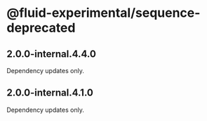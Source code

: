 # @fluid-experimental/sequence-deprecated

## 2.0.0-internal.4.4.0

Dependency updates only.

## 2.0.0-internal.4.1.0

Dependency updates only.

